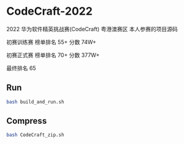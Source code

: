 # CodeCraft-2022

2022 华为软件精英挑战赛(CodeCraft) 粤港澳赛区 本人参赛的项目源码

初赛训练赛 榜单排名 55+ 分数 74W+

初赛正式赛 榜单排名 70+ 分数 377W+

最终排名 65

## Run
```sh
bash build_and_run.sh
```

## Compress
```sh
bash CodeCraft_zip.sh
```